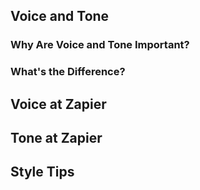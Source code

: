## Voice and Tone

### Why Are Voice and Tone Important?

### What's the Difference?

## Voice at Zapier

## Tone at Zapier

## Style Tips